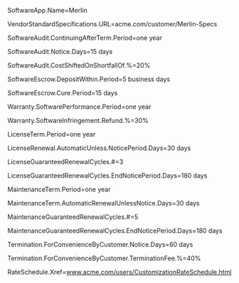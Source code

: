 SoftwareApp.Name=Merlin

VendorStandardSpecifications.URL=acme.com/customer/Merlin-Specs

SoftwareAudit.ContinuingAfterTerm.Period=one year

SoftwareAudit.Notice.Days=15 days

SoftwareAudit.CostShiftedOnShortfallOf.%=20%

SoftwareEscrow.DepositWithin.Period=5 business days

SoftwareEscrow.Cure.Period=15 days

Warranty.SoftwarePerformance.Period=one year

Warranty.SoftwareInfringement.Refund.%=30%

LicenseTerm.Period=one year

LicenseRenewal.AutomaticUnless.NoticePeriod.Days=30 days

LicenseGuaranteedRenewalCycles.#=3

LicenseGuaranteedRenewalCycles.EndNoticePeriod.Days=180 days

MaintenanceTerm.Period=one year

MaintenanceTerm.AutomaticRenewalUnlessNotice.Days=30 days

MaintenanceGuaranteedRenewalCycles.#=5

MaintenanceGuaranteedRenewalCycles.EndNoticePeriod.Days=180 days

Termination.ForConvenienceByCustomer.Notice.Days=60 days

Termination.ForConvenienceByCustomer.TerminationFee.%=40%

RateSchedule.Xref=www.acme.com/users/CustomizationRateSchedule.html